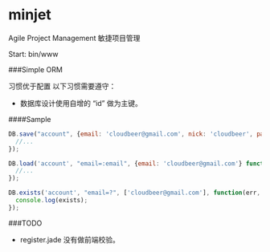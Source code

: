 minjet
======

Agile Project Management 敏捷项目管理


Start: bin/www


###Simple ORM 

习惯优于配置
以下习惯需要遵守：
* 数据库设计使用自增的 “id” 做为主键。


####Sample

```javascript
DB.save("account", {email: 'cloudbeer@gmail.com', nick: 'cloudbeer', password: '1111'}, function(err, account){
  //...
});

DB.load('account', "email=:email", {email: 'cloudbeer@gmail.com'} function(error, account){
  //...
});

DB.exists('account', "email=?", ['cloudbeer@gmail.com'], function(err, exists){
  console.log(exists);
});

```

###TODO
* register.jade 没有做前端校验。